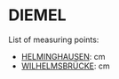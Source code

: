 # DIEMEL

List of measuring points:

* [HELMINGHAUSEN](./HELMINGHAUSEN): <Value topic="rivers/pegel-online/DIEMEL/HELMINGHAUSEN/measurementValue"/> cm
* [WILHELMSBRÜCKE](./WILHELMSBRUECKE): <Value topic="rivers/pegel-online/DIEMEL/WILHELMSBRUECKE/measurementValue"/> cm
